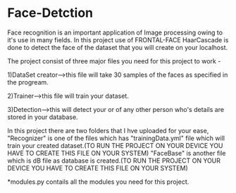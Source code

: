 # Face-Detction
Face recognition is an important application of Image processing owing to it's use in many fields. In this project use of FRONTAL-FACE HaarCascade is done to detect the face of the dataset that you will create on your localhost.

The project consist of three major files you need for this project to work -

1)DataSet creator-->this file will take 30 samples of the faces as specified in the progream. 

2)Trainer-->this file will train your dataset.

3)Detection-->this will detect your or of any other person who's details are stored in your database.

In this project there are two folders that I hve uploaded for your ease,
"Recognizer" is one of the files which has "trainingData.yml" file which will train your created dataset.(TO RUN THE PROJECT ON YOUR DEVICE YOU HAVE TO CREATE THIS FILE ON YOUR SYSTEM)
"FaceBase" is another file which is dB file as database is created.(TO RUN THE PROJECT ON YOUR DEVICE YOU HAVE TO CREATE THIS FILE ON YOUR SYSTEM)


*modules.py contails all the modules you need for this project.

